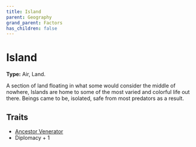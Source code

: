 ```yaml
---
title: Island
parent: Geography
grand_parent: Factors
has_children: false
---
```


# Island

**Type:** Air, Land.

A section of land floating in what some would consider the middle of nowhere, Islands are home to some of the most varied and colorful life out there. Beings came to be, isolated, safe from most predators as a result.

## Traits

* [Ancestor Venerator](/cosmos/Factors/Traits/AncestorVenerator)
* Diplomacy + 1
